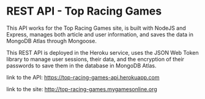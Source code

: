 # REST API - Top Racing Games

This API works for the Top Racing Games site, is built with NodeJS and Express, manages both article and user information, and saves the data in MongoDB Atlas through Mongoose.

This REST API is deployed in the Heroku service, uses the JSON Web Token library to manage user sessions, their data, and the encryption of their passwords to save them in the database in MongoDB Atlas.

link to the API: https://top-racing-games-api.herokuapp.com

link to the site: http://top-racing-games.mygamesonline.org